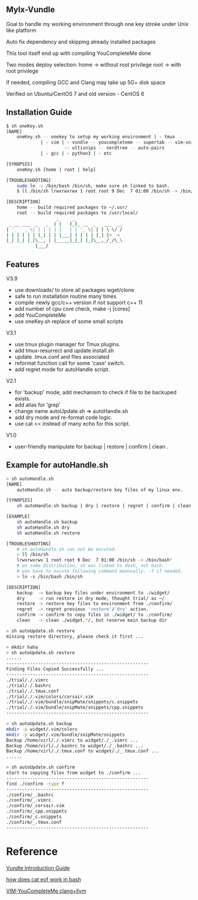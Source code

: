 ## Mylx-Vundle
Goal to handle my working environment through one key stroke under Unix like platform 

Auto fix dependency and skipping already installed packages

This tool itself end up with compiling YouCompleteMe done

Two modes deploy selection: home -> without root privilege
                            root -> with root privilege

If needed, compiling GCC and Clang may take up 5G+ disk space

Verified on Ubuntu/CentOS 7 and old version - CentOS 6

## Installation Guide
```bash
$ sh oneKey.sh
[NAME]
    oneKey.sh -- onekey to setup my working environment | - tmux
             | - vim | - vundle -- youcompleteme -- supertab -- vim-snippets
                      -- ultisnips -- nerdtree -- auto-pairs
             | - gcc | - python3 | - etc

[SYNOPSIS]
    oneKey.sh [home | root | help]

[TROUBLESHOOTING]
    sudo ln -s /bin/bash /bin/sh, make sure sh linked to bash.
    $ ll /bin/sh lrwxrwxrwx 1 root root 9 Dec  7 01:00 /bin/sh -> /bin/bash*

[DESCRIPTION]
    home -- build required packages to ~/.usr/
    root -- build required packages to /usr/local/
                   _     _
 _ __ ___  _   _  | |   (_)_ __  _   ___  __
| '_ ` _ \| | | | | |   | | '_ \| | | \ \/ /
| | | | | | |_| | | |___| | | | | |_| |>  <
|_| |_| |_|\__, | |_____|_|_| |_|\__,_/_/\_\
           |___/

```

## Features
V3.9
* use downloads/ to store all packages wget/clone
* safe to run installation routine many times
* compile newly gcc/c++ version if not support c++ 11
* add number of cpu core check, make -j [cores] 
* add YouCompleteMe
* use oneKey.sh replace of some small scripts

V3.1 
* use tmux plugin manager for Tmux plugins.
* add tmux-resurrect and update install.sh
* update .tmux.conf and files associated
* reformat function call for some 'case' switch.
* add regret mode for autoHandle script.

V2.1
* for 'backup' mode, add mechanism to check if file to be backuped exists.
* add alias for 'grep'
* change name autoUpdate.sh => autoHandle.sh
* add dry mode and re-format code logic.
* use cat << instead of many echo for this script.

V1.0
* user-friendly manipulate for backup | restore | confirm | clean .

## Example for autoHandle.sh
```bash
> sh autoHandle.sh
[NAME]
    autoHandle.sh -- auto backup/restore key files of my linux env.

[SYNOPSIS]
    sh autoHandle.sh backup | dry | restore | regret | confirm | clean

[EXAMPLE]
    sh autoHandle.sh backup
    sh autoHandle.sh dry
    sh autoHandle.sh restore

[TROUBLESHOOTING]
    # sh autoHandle.sh can not be excuted.
    > ll /bin/sh
    lrwxrwxrwx 1 root root 9 Dec  7 01:00 /bin/sh -> /bin/bash*
    # on some distribution, sh was linked to dash, not bash.
    # you have to excute following command mannually. -f if needed.
    > ln -s /bin/bash /bin/sh

[DESCRIPTION]
    backup  -> backup key files under environment to ./widget/
    dry     -> run restore in dry mode, thought trial/ as ~/
    restore -> restore key files to environment from ./confirm/
    regret  -> regret previous 'restore'/'dry' action.
    confirm -> confirm to copy files in ./widget/ to ./confirm/
    clean   -> clean ./widget.*/, but reserve main backup dir

> sh autoUpdate.sh restore
missing restore directory, please check it first ...

> mkdir haha
> sh autoUpdate.sh restore
......
------------------------------------------------------
Finding Files Copied Successfully ...
------------------------------------------------------
./trial/./.vimrc
./trial/./.bashrc
./trial/./.tmux.conf
./trial/./.vim/colors/corsair.vim
./trial/./.vim/bundle/snipMate/snippets/c.snippets
./trial/./.vim/bundle/snipMate/snippets/cpp.snippets
------------------------------------------------------

> sh autoUpdate.sh backup
mkdir -p widget/.vim/colors
mkdir -p widget/.vim/bundle/snipMate/snippets
Backup /home/virl/./.vimrc to widget/./_.vimrc ...
Backup /home/virl/./.bashrc to widget/./_.bashrc ...
Backup /home/virl/./.tmux.conf to widget/./_.tmux.conf ...
......

> sh autoUpdate.sh confirm
start to copying files from widget to ./confirm ...
------------------------------------------------------
find ./confirm -type f
------------------------------------------------------
./confirm/_.bashrc
./confirm/_.vimrc
./confirm/_corsair.vim
./confirm/_cpp.snippets
./confirm/_c.snippets
./confirm/_.tmux.conf
------------------------------------------------------

```

# Reference
[Vundle Introduction Guide](http://www.jianshu.com/p/8d416ac4ad11)

[how does cat eof work in bash](https://stackoverflow.com/questions/2500436/how-does-cat-eof-work-in-bash)

[VIM-YouCompleteMe clang+llvm](https://www.jianshu.com/p/c24f919097b3)
